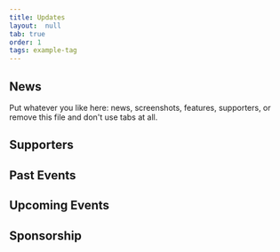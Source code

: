 ```yaml
---
title: Updates
layout:  null
tab: true
order: 1
tags: example-tag
---
```


## News

Put whatever you like here: news, screenshots, features, supporters, or remove this file and don't use tabs at all.
## Supporters
## Past Events
## Upcoming Events
## Sponsorship
